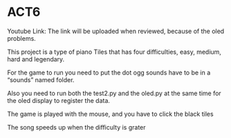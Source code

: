 # ACT6

Youtube Link: The link will be uploaded when reviewed, because of the oled problems.

This project is a type of piano Tiles that has four difficulties, easy, medium, hard and legendary.

For the game to run you need to put the dot ogg sounds have to be in a “sounds” named folder.

Also you need to run both the test2.py and the oled.py at the same time for the oled display to register the data.

The game is played with the mouse, and you have to click the black tiles

The song speeds up when the difficulty is grater 


